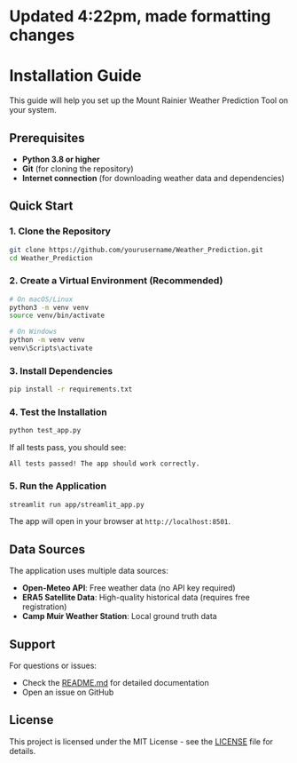 # Updated 4:22pm, made formatting changes

# Installation Guide

This guide will help you set up the Mount Rainier Weather Prediction Tool on your system.

## Prerequisites

- **Python 3.8 or higher**
- **Git** (for cloning the repository)
- **Internet connection** (for downloading weather data and dependencies)

## Quick Start

### 1. Clone the Repository

```bash
git clone https://github.com/yourusername/Weather_Prediction.git
cd Weather_Prediction
```

### 2. Create a Virtual Environment (Recommended)

```bash
# On macOS/Linux
python3 -m venv venv
source venv/bin/activate

# On Windows
python -m venv venv
venv\Scripts\activate
```

### 3. Install Dependencies

```bash
pip install -r requirements.txt
```

### 4. Test the Installation

```bash
python test_app.py
```

If all tests pass, you should see:
```
All tests passed! The app should work correctly.
```

### 5. Run the Application

```bash
streamlit run app/streamlit_app.py
```

The app will open in your browser at `http://localhost:8501`.

## Data Sources

The application uses multiple data sources:

- **Open-Meteo API**: Free weather data (no API key required)
- **ERA5 Satellite Data**: High-quality historical data (requires free registration)
- **Camp Muir Weather Station**: Local ground truth data

## Support

For questions or issues:
- Check the [README.md](README.md) for detailed documentation
- Open an issue on GitHub

## License

This project is licensed under the MIT License - see the [LICENSE](LICENSE) file for details. 
